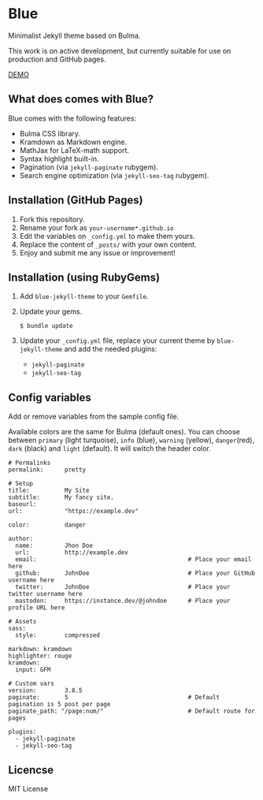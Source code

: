 # Blue

Minimalist Jekyll theme based on Bulma.

This work is on active development, but currently suitable for use on production and GitHub pages.

[DEMO](https://jsalvador.me/blue)

## What does comes with Blue?

Blue comes with the following features:

* Bulma CSS library.
* Kramdown as Markdown engine.
* MathJax for LaTeX-math support.
* Syntax highlight built-in.
* Pagination (via `jekyll-paginate` rubygem).
* Search engine optimization (via `jekyll-seo-tag` rubygem).

## Installation (GitHub Pages)

1. Fork this repository.
2. Rename your fork as `your-username*.github.io`
3. Edit the variables on `_config.yml` to make them yours.
4. Replace the content of `_posts/` with your own content.
5. Enjoy and submit me any issue or improvement!


## Installation (using RubyGems)

1. Add `blue-jekyll-theme` to your `Gemfile`.
2. Update your gems.
    ```
    $ bundle update
    ```
3. Update your `_config.yml` file, replace your current theme by `blue-jekyll-theme` and add the needed plugins:

    * `jekyll-paginate`
    * `jekyll-seo-tag`

## Config variables

Add or remove variables from the sample config file.

Available colors are the same for Bulma (default ones). You can choose between `primary` (light turquoise), `info` (blue), `warning` (yellow), `danger`(red), `dark` (black) and `light` (default). It will switch the header color. 

```
# Permalinks
permalink:      pretty

# Setup
title:          My Site
subtitle:       My fancy site.
baseurl:        
url:            "https://example.dev"

color:          danger

author:
  name:         Jhon Doe
  url:          http://example.dev
  email:                                           # Place your email here
  github:       JohnDoe                            # Place your GitHub username here
  twitter:      JohnDoe                            # Place your twitter username here
  mastodon:     https://instance.dev/@johndoe      # Place your profile URL here

# Assets
sass:
  style:        compressed

markdown: kramdown
highlighter: rouge
kramdown:
  input: GFM

# Custom vars
version:        3.8.5
paginate:       5                                  # Default pagination is 5 post per page
paginate_path: "/page:num/"                        # Default route for pages

plugins: 
  - jekyll-paginate
  - jekyll-seo-tag
```

## Licencse

MIT License
